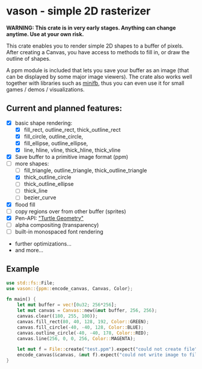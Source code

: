 # vason - simple 2D rasterizer

**WARNING: This crate is in very early stages. Anything can change anytime. Use at your own risk.**

This crate enables you to render simple 2D shapes to a buffer of pixels.
After creating a Canvas, you have access to methods to fill in, or draw the outline of shapes.

A ppm module is included that lets you save your buffer as an image (that can be displayed by some major image viewers).
The crate also works well together with libraries such as [minifb](https://crates.io/crates/minifb), thus you can even use it for small games / demos / visualizations.

## Current and planned features:
- [x] basic shape rendering:
  - [x] fill_rect, outline_rect, thick_outline_rect
  - [x] fill_circle, outline_circle,
  - [x] fill_ellipse, outline_ellipse,
  - [x] line, hline, vline, thick_hline, thick_vline
- [x] Save buffer to a primitive image format (ppm)
- [ ] more shapes:
  - [ ] fill_triangle, outline_triangle, thick_outline_triangle
  - [x] thick_outline_circle
  - [ ] thick_outline_ellipse
  - [ ] thick_line
  - [ ] bezier_curve
- [x] flood fill
- [ ] copy regions over from other buffer (sprites)
- [x] Pen-API: ["Turtle Geometry"](https://people.eecs.berkeley.edu/~bh/v1ch10/turtle.html)
- [ ] alpha compositing (transparency)
- [ ] built-in monospaced font rendering
- further optimizations...
- and more...


## Example
```rust
use std::fs::File;
use vason::{ppm::encode_canvas, Canvas, Color};

fn main() {
    let mut buffer = vec![0u32; 256*256];
    let mut canvas = Canvas::new(&mut buffer, 256, 256);
    canvas.clear((180, 255, 100));
    canvas.fill_rect(80, 40, 128, 192, Color::GREEN);
    canvas.fill_circle(-40, -40, 128, Color::BLUE);
    canvas.outline_circle(-40, -40, 178, Color::RED);
    canvas.line(256, 0, 0, 256, Color::MAGENTA);

    let mut f = File::create("test.ppm").expect("could not create file");
    encode_canvas(&canvas, &mut f).expect("could not write image to file");
}
```